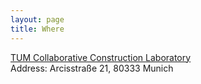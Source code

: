 ```yaml
---
layout: page
title: Where
---
```




[TUM Collaborative Construction Laboratory](https://portal.mytum.de/campus/roomfinder/roomfinder_viewmap?mapid=12&roomid=0710@0507)  
Address: Arcisstraße 21, 80333 Munich
